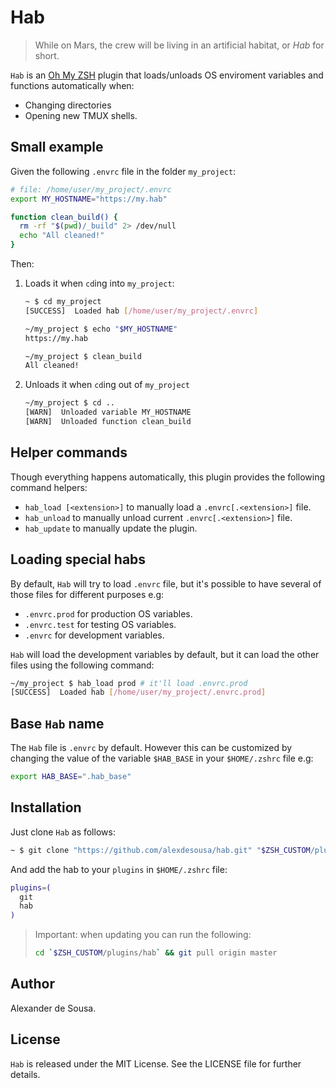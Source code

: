 # Hab

> While on Mars, the crew will be living in an artificial habitat, or _Hab_ for
> short.

`Hab` is an [Oh My ZSH](https://ohmyz.sh/) plugin that loads/unloads OS
enviroment variables and functions automatically when:

- Changing directories
- Opening new TMUX shells.

## Small example

Given the following `.envrc` file in the folder `my_project`:

```bash
# file: /home/user/my_project/.envrc
export MY_HOSTNAME="https://my.hab"

function clean_build() {
  rm -rf "$(pwd)/_build" 2> /dev/null
  echo "All cleaned!"
}
```

Then:

1. Loads it when `cd`ing into `my_project`:
   ```bash
   ~ $ cd my_project
   [SUCCESS]  Loaded hab [/home/user/my_project/.envrc]

   ~/my_project $ echo "$MY_HOSTNAME"
   https://my.hab

   ~/my_project $ clean_build
   All cleaned!
   ```

2. Unloads it when `cd`ing out of `my_project`

   ```bash
   ~/my_project $ cd ..
   [WARN]  Unloaded variable MY_HOSTNAME
   [WARN]  Unloaded function clean_build
   ```

## Helper commands

Though everything happens automatically, this plugin provides the following
command helpers:

- `hab_load [<extension>]` to manually load a `.envrc[.<extension>]` file.
- `hab_unload` to manually unload current `.envrc[.<extension>]` file.
- `hab_update` to manually update the plugin.

## Loading special habs

By default, `Hab` will try to load `.envrc` file, but it's possible to have
several of those files for different purposes e.g:

- `.envrc.prod` for production OS variables.
- `.envrc.test` for testing OS variables.
- `.envrc` for development variables.

`Hab` will load the development variables by default, but it can load the other
files using the following command:

```bash
~/my_project $ hab_load prod # it'll load .envrc.prod
[SUCCESS]  Loaded hab [/home/user/my_project/.envrc.prod]
```

## Base `Hab` name

The `Hab` file is `.envrc` by default. However this can be customized by
changing the value of the variable `$HAB_BASE` in your `$HOME/.zshrc` file e.g:

```bash
export HAB_BASE=".hab_base"
```

## Installation

Just clone `Hab` as follows:

```bash
~ $ git clone "https://github.com/alexdesousa/hab.git" "$ZSH_CUSTOM/plugins/hab"
```

And add the hab to your `plugins` in `$HOME/.zshrc` file:

```bash
plugins=(
  git
  hab
)
```

> Important: when updating you can run the following:
>
> ```bash
> cd `$ZSH_CUSTOM/plugins/hab` && git pull origin master
> ```

## Author

Alexander de Sousa.

## License

`Hab` is released under the MIT License. See the LICENSE file for further
details.
